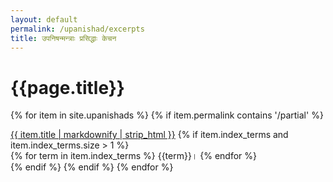 ```yaml
---
layout: default
permalink: /upanishad/excerpts
title: उपनिषन्मन्त्राः प्रसिद्धाः केचन
---
```


<div class="skt">

<h1>{{page.title}}</h1>

{% for item in site.upanishads %}
  {% if item.permalink contains '/partial' %}
<p/><a href="{{ item.url }}">{{ item.title | markdownify | strip_html }}</a>
    {% if item.index_terms and item.index_terms.size > 1 %}<br/>
    {% for term in item.index_terms %}
    {{term}}। 
    {% endfor %}<br/>
    {% endif %}
  {% endif %}
{% endfor %}

</div>
